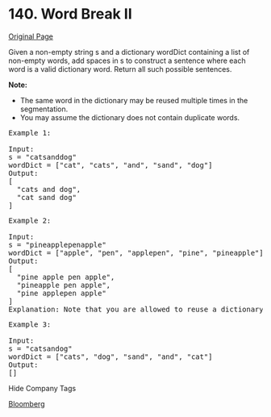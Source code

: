 # 140. Word Break II   
[Original Page](https://leetcode.com/problems/word-break-ii/)  

Given a non-empty string s and a dictionary wordDict containing a list of non-empty words, add spaces in s to construct a sentence where each word is a valid dictionary word. Return all such possible sentences.  

**Note:**  
* The same word in the dictionary may be reused multiple times in the segmentation.  
* You may assume the dictionary does not contain duplicate words.  

<pre>
Example 1:

Input:
s = "catsanddog"
wordDict = ["cat", "cats", "and", "sand", "dog"]
Output:
[
  "cats and dog",
  "cat sand dog"
]
</pre>

<pre>
Example 2:

Input:
s = "pineapplepenapple"
wordDict = ["apple", "pen", "applepen", "pine", "pineapple"]
Output:
[
  "pine apple pen apple",
  "pineapple pen apple",
  "pine applepen apple"
]
Explanation: Note that you are allowed to reuse a dictionary word.
</pre>

<pre>
Example 3:

Input:
s = "catsandog"
wordDict = ["cats", "dog", "sand", "and", "cat"]
Output:
[]
</pre>

<div>

<div id="company_tags" class="btn btn-xs btn-warning">Hide Company Tags</div>

<span class="hidebutton" style="display: inline;">[Bloomberg](/company/bloomberg/)</span></div>